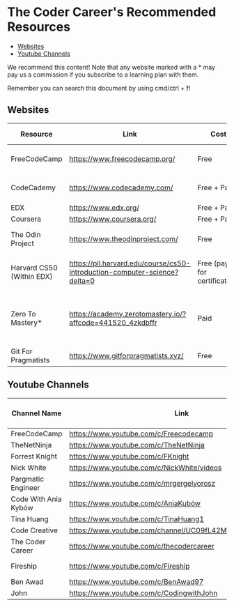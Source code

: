 # The Coder Career's Recommended Resources

- [Websites](https://github.com/The-Coder-Career/recommended-resources#websites)
- [Youtube Channels](https://github.com/The-Coder-Career/recommended-resources#youtube-channels)

We recommend this content! Note that any website marked with a \* may pay us a commission if you subscribe to a learning plan with them.

Remember you can search this document by using cmd/ctrl + f!

## Websites

| Resource                  | Link                                                                      | Cost                         | Languages Covered                                   |
| ------------------------- | ------------------------------------------------------------------------- | ---------------------------- | --------------------------------------------------- |
| FreeCodeCamp              | https://www.freecodecamp.org/                                             | Free                         | HTML, CSS, Javascript                               |
| CodeCademy                | https://www.codecademy.com/                                               | Free + Paid                  | HTML, CSS, Javascript                               |
| EDX                       | https://www.edx.org/                                                      | Free + Paid                  | Python                                              |
| Coursera                  | https://www.coursera.org/                                                 | Free + Paid                  | Python                                              |
| The Odin Project          | https://www.theodinproject.com/                                           | Free                         | HTML, CSS, Javascript                               |
| Harvard CS50 (Within EDX) | https://pll.harvard.edu/course/cs50-introduction-computer-science?delta=0 | Free (pay for certification) | HTML, CSS, Javascript, Python, C                    |
| Zero To Mastery\*         | https://academy.zerotomastery.io/?affcode=441520_4zkdbffr                 | Paid                         | HTML, CSS, Javascript, Python, Typescript, Solidity |
| Git For Pragmatists       |  https://www.gitforpragmatists.xyz/                                       | Free                         | Git             

## Youtube Channels

| Channel Name         | Link                                                     | Focus              | Languages/Areas Covered (if applicable) |
| -------------------- | -------------------------------------------------------- | ------------------ | --------------------------------------- |
| FreeCodeCamp         | https://www.youtube.com/c/Freecodecamp                   | Courses            | Everything!                             |
| TheNetNinja          | https://www.youtube.com/c/TheNetNinja                    | Courses            | Everything!                             |
| Forrest Knight       | https://www.youtube.com/c/FKnight                        | Careers            |                                         |
| Nick White           | https://www.youtube.com/c/NickWhite/videos               | Careers            | Javascript                              |
| Pargmatic Engineer   | https://www.youtube.com/c/mrgergelyorosz                 | Careers            |                                         |
| Code With Ania Kybów | https://www.youtube.com/c/AniaKubów                      | Courses/Tutorials  | Javascript                              |
| Tina Huang           | https://www.youtube.com/c/TinaHuang1                     | Careers            | Data Science                            |
| Code Creative        | https://www.youtube.com/channel/UC09fL42MpkktKZWmWxYiDhw | Careers/Tutorials  |                                         |
| The Coder Career     | https://www.youtube.com/c/thecodercareer                 | Careers/Tutorials  |                                         |
| Fireship             | https://www.youtube.com/c/Fireship                       | News and Summaries |                                         |
| Ben Awad             | https://www.youtube.com/c/BenAwad97                      | Careers/Tutorials  | Javascript   
| John           | https://www.youtube.com/c/CodingwithJohn                      | Tutorials  | Java                            |
